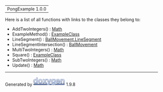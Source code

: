 <div id="top">

<div id="titlearea">

<table data-cellspacing="0" data-cellpadding="0">
<colgroup>
<col style="width: 100%" />
</colgroup>
<tbody>
<tr id="projectrow" class="odd">
<td id="projectalign"><div id="projectname">
PongExample<span id="projectnumber"> 1.0.0</span>
</div></td>
</tr>
</tbody>
</table>

</div>

</div>

<div class="contents">

<div class="textblock">

Here is a list of all functions with links to the classes they belong
to:

</div>

- AddTwoIntegers() : <a href="class_math.html#a7c871f51dfc34ae986cd577e732183ae"
  class="el">Math</a>
- ExampleMethod() : <a href="class_example_class.html#aad2debe13d2dbbdbec0efd46c590f217"
  class="el">ExampleClass</a>
- LineSegment() : <a
  href="struct_ball_movement_1_1_line_segment.html#ad2b567b007687d6235085bfb628f6fe8"
  class="el">BallMovement.LineSegment</a>
- LineSegmentIntersection() : <a href="class_ball_movement.html#a2c6180a5d985ce8c7c39596ab9e5d9a3"
  class="el">BallMovement</a>
- MultiTwoIntegers() : <a href="class_math.html#a56e40797c0abd636af35283f35748f59"
  class="el">Math</a>
- Square() : <a href="class_example_class.html#a1a480cb7ebc79aa436d3db06417d8630"
  class="el">ExampleClass</a>
- SubTwoIntegers() : <a href="class_math.html#a62b011a90e95facd6ee112bd171bccc0"
  class="el">Math</a>
- Update() : <a href="class_math.html#a5f89b21d11567863daecedba91addc11"
  class="el">Math</a>

</div>

------------------------------------------------------------------------

<span class="small">Generated
by [<img src="doxygen.svg" class="footer" width="104" height="31"
alt="doxygen" />](https://www.doxygen.org/index.html) 1.9.8</span>
